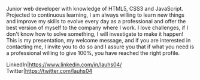 Junior web developer with knowledge of HTML5, CSS3 and JavaScript. Projected to continuous learning, I am always willing to learn new things and improve my skills to evolve every day as a professional and offer the best version of myself to the company where I work. I love challenges, if I don't know how to solve something, I will investigate to make it happen! This is my presentation, my welcome message, and if you are interested in contacting me, I invite you to do so and I assure you that if what you need is a professional willing to give 100%, you have reached the right profile.

LinkedIn|https://www.linkedin.com/in/lauhs04/ Twitter|https://twitter.com/lauhs04
